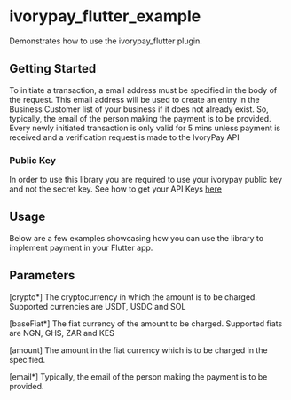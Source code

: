 # ivorypay_flutter_example

Demonstrates how to use the ivorypay_flutter plugin.

## Getting Started

To initiate a transaction, a email address must be specified in the body of the request. This email
address will be used to create an entry in the Business Customer list of your business if it does
not already exist. So, typically, the email of the person making the payment is to be provided.
Every newly initiated transaction is only valid for 5 mins unless payment is received and a
verification request is made to the IvoryPay API

### Public Key

In order to use this library you are required to use your ivorypay public key and not the secret
key. See how to get your API
Keys [here](https://ivory-pay.gitbook.io/ivorypay-api-documentation/authorization/using-your-api-key)

## Usage

Below are a few examples showcasing how you can use the library to implement payment in your Flutter
app.

## Parameters

[crypto*]
The cryptocurrency in which the amount is to be charged. Supported currencies are USDT, USDC and SOL

[baseFiat*]
The fiat currency of the amount to be charged. Supported fiats are NGN, GHS, ZAR and KES

[amount]
The amount in the fiat currency which is to be charged in the specified.

[email*]
Typically, the email of the person making the payment is to be provided.

